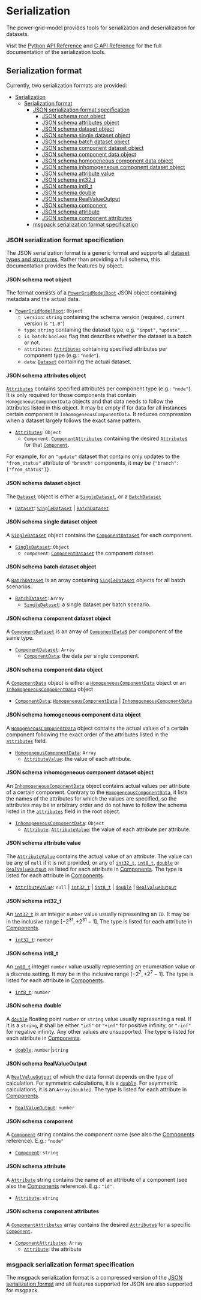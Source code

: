 <!--
SPDX-FileCopyrightText: 2022 Contributors to the Power Grid Model project <dynamic.grid.calculation@alliander.com>

SPDX-License-Identifier: MPL-2.0
-->

# Serialization

The power-grid-model provides tools for serialization and deserialization for datasets.

Visit the [Python API Reference](../api_reference/python-api-reference.md#utils) and [C API Reference](../api_reference/power-grid-model-c-api-reference.rst#Serialization) for the full documentation of the serialization tools.

## Serialization format

Currently, two serialization formats are provided:

- [Serialization](#serialization)
  - [Serialization format](#serialization-format)
    - [JSON serialization format specification](#json-serialization-format-specification)
      - [JSON schema root object](#json-schema-root-object)
      - [JSON schema attributes object](#json-schema-attributes-object)
      - [JSON schema dataset object](#json-schema-dataset-object)
      - [JSON schema single dataset object](#json-schema-single-dataset-object)
      - [JSON schema batch dataset object](#json-schema-batch-dataset-object)
      - [JSON schema component dataset object](#json-schema-component-dataset-object)
      - [JSON schema component data object](#json-schema-component-data-object)
      - [JSON schema homogeneous component data object](#json-schema-homogeneous-component-data-object)
      - [JSON schema inhomogeneous component dataset object](#json-schema-inhomogeneous-component-dataset-object)
      - [JSON schema attribute value](#json-schema-attribute-value)
      - [JSON schema int32\_t](#json-schema-int32_t)
      - [JSON schema int8\_t](#json-schema-int8_t)
      - [JSON schema double](#json-schema-double)
      - [JSON schema RealValueOutput](#json-schema-realvalueoutput)
      - [JSON schema component](#json-schema-component)
      - [JSON schema attribute](#json-schema-attribute)
      - [JSON schema component attributes](#json-schema-component-attributes)
    - [msgpack serialization format specification](#msgpack-serialization-format-specification)

### JSON serialization format specification

The JSON serialization format is a generic format and supports all [dataset types and structures](dataset-terminology.md#data-structures).
Rather than providing a full schema, this documentation provides the features by object.

#### JSON schema root object

The format consists of a [`PowerGridModelRoot`](#json-schema-root-object) JSON object containing metadata and the actual data.

* [`PowerGridModelRoot`](#json-schema-root-object): `Object`
  * `version`: `string` containing the schema version (required, current version is `"1.0"`)
  * `type`: `string` containing the dataset type, e.g. `"input"`, `"update"`, ...
  * `is_batch`: `boolean` flag that describes whether the dataset is a batch or not.
  * `attributes`: [`Attributes`](#json-schema-attributes-object) containing specified attributes per component type (e.g.: `"node"`).
  * `data`: [`Dataset`](#json-schema-dataset-object) containing the actual dataset.

#### JSON schema attributes object

[`Attributes`](#json-schema-attributes-object) contains specified attributes per component type (e.g.: `"node"`).
It is only required for those components that contain `HomogeneousComponentData` objects and that data needs to follow the attributes listed in this object.
It may be empty if for data for all instances certain component is `InhomogeneousComponentData`.
It reduces compression when a dataset largely follows the exact same pattern.

* [`Attributes`](#json-schema-attributes-object): `Object`
  * `Component`: [`ComponentAttributes`](#json-schema-component-attributes) containing the desired [`Attribute`s](#json-schema-attribute) for that [`Component`](#json-schema-component).

For example, for an `"update"` dataset that contains only updates to the `"from_status"` attribute of `"branch"` components, it may be `{"branch": ["from_status"]}`.

#### JSON schema dataset object

The [`Dataset`](#json-schema-dataset-object) object is either a [`SingleDataset`](#json-schema-single-dataset-object), or a [`BatchDataset`](#json-schema-batch-dataset-object)

* [`Dataset`](#json-schema-dataset-object): [`SingleDataset`](#json-schema-single-dataset-object) | [`BatchDataset`](#json-schema-batch-dataset-object)

#### JSON schema single dataset object

A [`SingleDataset`](#json-schema-single-dataset-object) object contains the [`ComponentDataset`](#json-schema-component-dataset-object) for each component.

* [`SingleDataset`](#json-schema-single-dataset-object): `Object`
  * `component`: [`ComponentDataset`](#json-schema-component-dataset-object) the component dataset.

#### JSON schema batch dataset object

A [`BatchDataset`](#json-schema-single-dataset-object) is an array containing [`SingleDataset`](#json-schema-single-dataset-object) objects for all batch scenarios.

* [`BatchDataset`](#json-schema-single-dataset-object): `Array`
  * [`SingleDataset`](#json-schema-single-dataset-object): a single dataset per batch scenario.

#### JSON schema component dataset object

A [`ComponentDataset`](#json-schema-component-dataset-object) is an array of [`ComponentData`s](#json-schema-component-data-object) per component of the same type.

* [`ComponentDataset`](#json-schema-component-dataset-object): `Array`
  * [`ComponentData`](#json-schema-component-data-object): the data per single component.

#### JSON schema component data object

A [`ComponentData`](#json-schema-component-data-object) object is either a [`HomogeneousComponentData`](#json-schema-homogeneous-component-data-object) object or an [`InhomogeneousComponentData`](#json-schema-inhomogeneous-component-data-object) object

* [`ComponentData`](#json-schema-component-data-object): [`HomogeneousComponentData`](#json-schema-homogeneous-component-data-object) | [`InhomogeneousComponentData`](#json-schema-inhomogeneous-component-data-object)

#### JSON schema homogeneous component data object

A [`HomogeneousComponentData`](#json-schema-homogeneous-component-data-object) object contains the actual values of a certain component following the exact order of the attributes listed in the [`attributes`](#json-schema-attributes) field.

* [`HomogeneousComponentData`](#json-schema-homogeneous-component-data-object): `Array`
  * [`AttributeValue`](#json-schema-attribute-value): the value of each attribute.

#### JSON schema inhomogeneous component dataset object

An [`InhomogeneousComponentData`](#json-schema-inhomogeneous-component-dataset-object) object contains actual values per attribute of a certain component.
Contrary to the [`HomogeneousComponentData`](#json-schema-homogeneous-component-data-object), it lists the names of the attributes for which the values are specified, so the attributes may be in arbitrary order and do not have to follow the schema listed in the [`attributes`](#json-schema-root-object) field in the root object.

* [`InhomogeneousComponentData`](#json-schema-inhomogeneous-component-dataset-object): `Object`
  * [`Attribute`](#json-schema-attribute): [`AttributeValue`](#json-schema-attribute-value): the value of each attribute per attribute.

#### JSON schema attribute value

The [`AttributeValue`](#json-schema-attribute-value) contains the actual value of an attribute. The value can be any of `null` if it is not provided, or any of [`int32_t`](#json-schema-int32_t), [`int8_t`](#json-schema-int8_t), [`double`](#json-schema-double) or [`RealValueOutput`](#json-schema-real-value) as listed for each attribute in [Components](components.md).
The type is listed for each attribute in [Components](components.md).

* [`AttributeValue`](#json-schema-attribute-value): `null` | [`int32_t`](#json-schema-int32_t) | [`int8_t`](#json-schema-int8_t) | [`double`](#json-schema-double) | [`RealValueOutput`](#json-schema-real-value)

#### JSON schema int32_t

An [`int32_t`](#json-schema-int32_t) is an integer `number` value usually representing an `ID`. It may be in the inclusive range $\left[-2^{31},+2^{31} - 1\right]$.
The type is listed for each attribute in [Components](components.md).

* [`int32_t`](#json-schema-int32_t): `number`

#### JSON schema int8_t

An [`int8_t`](#json-schema-int8_t) integer `number` value usually representing an enumeration value or a discrete setting. It may be in the inclusive range $\left[-2^{7},+2^{7} - 1\right]$.
The type is listed for each attribute in [Components](components.md).

* [`int8_t`](#json-schema-int8_t): `number`

#### JSON schema double

A [`double`](#json-schema-double) floating point `number` or `string` value usually representing a real.
If it is a `string`, it shall be either `"inf"` or `"+inf"` for positive infinity, or `"-inf"` for negative infinity.
Any other values are unsupported.
The type is listed for each attribute in [Components](components.md).

* [`double`](#json-schema-double): `number`|`string`

#### JSON schema RealValueOutput

A [`RealValueOutput`](#json-schema-realvalueoutput) of which the data format depends on the type of calculation.
For symmetric calculations, it is a [`double`](#json-schema-double). For asymmetric calculations, it is an `Array[double]`.
The type is listed for each attribute in [Components](components.md).

* [`RealValueOutput`](#json-schema-realvalueoutput): `number`

#### JSON schema component

A [`Component`](#json-schema-component) string contains the component name (see also the [Components](components.md) reference). E.g.: `"node"`

* [`Component`](#json-schema-component): `string`

#### JSON schema attribute

A [`Attribute`](#json-schema-attribute) string contains the name of an attribute of a component (see also the [Components](components.md) reference). E.g.: `"id"`.

* [`Attribute`](#json-schema-attribute): `string`

#### JSON schema component attributes

A [`ComponentAttributes`](#json-schema-component-attributes) array contains the desired [`Attribute`s](#json-schema-attribute) for a specific [`Component`](#json-schema-component).

* [`ComponentAttributes`](#json-schema-component-attributes): `Array`
  * [`Attribute`](#json-schema-attribute): the attribute

### msgpack serialization format specification

The msgpack serialization format is a compressed version of the [JSON serialization format](#json-serialization-format-specification) and all features supported for JSON are also supported for msgpack.
